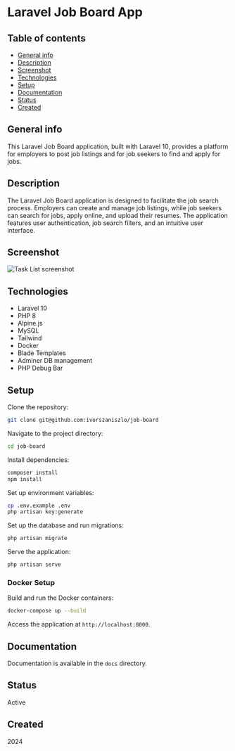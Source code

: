 # Laravel Job Board App

## Table of contents
* [General info](#general-info)
* [Description](#description)
* [Screenshot](#screenshot)
* [Technologies](#technologies)
* [Setup](#setup)
* [Documentation](#documentation)
* [Status](#status)
* [Created](#created)

## General info

This Laravel Job Board application, built with Laravel 10, provides a platform for employers to post job listings and for job seekers to find and apply for jobs.

## Description

The Laravel Job Board application is designed to facilitate the job search process. Employers can create and manage job listings, while job seekers can search for jobs, apply online, and upload their resumes. The application features user authentication, job search filters, and an intuitive user interface.

## Screenshot

![Task List screenshot](./public/img/job-board-screenshot.jpg)

## Technologies

+ Laravel 10
+ PHP 8
+ Alpine.js
+ MySQL
+ Tailwind
+ Docker
+ Blade Templates
+ Adminer DB management
+ PHP Debug Bar

## Setup

Clone the repository:

```bash
git clone git@github.com:ivorszaniszlo/job-board
```

Navigate to the project directory:

```bash
cd job-board
```

Install dependencies:

```bash
composer install
npm install
```

Set up environment variables:

```bash
cp .env.example .env
php artisan key:generate
```

Set up the database and run migrations:

```bash
php artisan migrate
```

Serve the application:

```bash
php artisan serve
```

### Docker Setup

Build and run the Docker containers:

```bash
docker-compose up --build
```

Access the application at `http://localhost:8000`.

## Documentation

Documentation is available in the `docs` directory.

## Status

Active

## Created

2024
